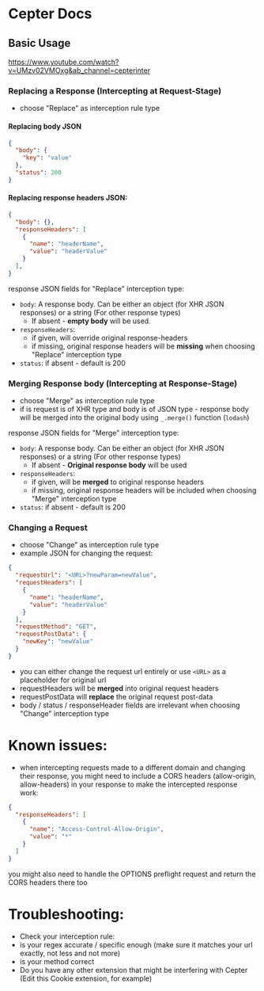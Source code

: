 # Cepter Docs

## Basic Usage 

https://www.youtube.com/watch?v=UMzv02VMOxg&ab_channel=cepterinter

### Replacing a Response (Intercepting at Request-Stage)
- choose "Replace" as interception rule type

#### Replacing body JSON
```json
{
  "body": {
    "key": "value"
  },
  "status": 200
}
```
#### Replacing response headers JSON:
```json
{
  "body": {},
  "responseHeaders": [
    {
      "name": "headerName",
      "value": "headerValue"
    }
  ],
}
```
response JSON fields for "Replace" interception type:
- `body`: A response body. Can be either an object (for XHR JSON responses) or a string (For other response types)
  - If absent - **empty body** will be used.
- `responseHeaders`:
  -  if given, will override original response-headers
  - if missing, original response headers will be **missing** when choosing "Replace" interception type
- `status`: if absent - default is 200

### Merging Response body (Intercepting at Response-Stage)
- choose "Merge" as interception rule type
- if is request is of XHR type and body is of JSON type - response body will be merged into the original body using `_.merge()` function (`lodash`) 

response JSON fields for "Merge" interception type:
- `body`: A response body. Can be either an object (for XHR JSON responses) or a string (For other response types)
  - If absent - **Original response body** will be used
- `responseHeaders`:
  - if given, will be **merged** to original response headers
  - if missing, original response headers will be included when choosing "Merge" interception type
- `status`: if absent - default is 200

### Changing a Request

- choose "Change" as interception rule type
- example JSON for changing the request:
```json
{
  "requestUrl": "<URL>?newParam=newValue",
  "requestHeaders": [
    {
      "name": "headerName",
      "value": "headerValue"
    }
  ],
  "requestMethod": "GET",
  "requestPostData": {
    "newKey": "newValue"
  }
}
```
- you can either change the request url entirely or use `<URL>` as a placeholder for original url
- requestHeaders will be **merged** into original request headers
- requestPostData will **replace** the original request post-data
- body / status / responseHeader fields are irrelevant when choosing "Change" interception type


# Known issues:
- when intercepting requests made to a different domain and changing their response, you might need to include a CORS headers (allow-origin, allow-headers) in your response to make the intercepted response work:
```json
{
  "responseHeaders": [
    {
      "name": "Access-Control-Allow-Origin",
      "value": "*"
    }
  ]
}
```
you might also need to handle the OPTIONS preflight request and return the CORS headers there too

# Troubleshooting:
- Check your interception rule:
 - is your regex accurate / specific enough (make sure it matches your url exactly, not less and not more)
 - is your method correct
 - Do you have any other extension that might be interfering with Cepter (Edit this Cookie extension, for example)
